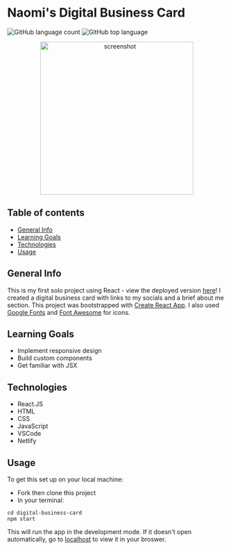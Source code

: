 # Naomi's Digital Business Card

![GitHub language count](https://img.shields.io/github/languages/count/naomiyocum/digital-business-card)
![GitHub top language](https://img.shields.io/github/languages/top/naomiyocum/digital-business-card?color=yellow)

<div align="center">
  <img width="353" alt="screenshot" src="https://user-images.githubusercontent.com/102825498/236035801-cbbbf50a-c156-4efe-a19d-af1e60c49e2d.png">
</div>

## Table of contents
* [General Info](#general-info)
* [Learning Goals](#learning-goals)
* [Technologies](#technologies)
* [Usage](#usage)

## General Info
This is my first solo project using React - view the deployed version [here](https://naomi-yocum-business-card.netlify.app/)! I created a digital business card with links to my socials and a brief about me section. This project was bootstrapped with [Create React App](https://github.com/facebook/create-react-app). I also used [Google Fonts](https://fonts.google.com/) and [Font Awesome](https://fontawesome.com/v5/docs/web/use-with/react) for icons.

## Learning Goals
* Implement responsive design
* Build custom components
* Get familiar with JSX

## Technologies
* React.JS
* HTML
* CSS
* JavaScript
* VSCode
* Netlify

## Usage

To get this set up on your local machine:
- Fork then clone this project
- In your terminal:
```
cd digital-business-card
npm start
```
This will run the app in the development mode. If it doesn't open automatically, go to [localhost](http://localhost:3000) to view it in your broswer.
